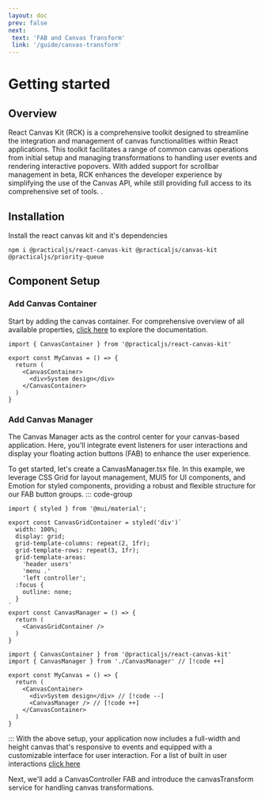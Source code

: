 ```yaml
---
layout: doc
prev: false
next:
 text: 'FAB and Canvas Transform'
 link: '/guide/canvas-transform'
---
```


# Getting started
## Overview

React Canvas Kit (RCK) is a comprehensive toolkit designed to streamline the integration and management of canvas functionalities within React applications. This toolkit facilitates a range of common canvas operations from initial setup and managing transformations to handling user events and rendering interactive popovers. With added support for scrollbar management in beta, RCK enhances the developer experience by simplifying the use of the Canvas API, while still providing full access to its comprehensive set of tools. <Badge type="warning" text="beta" />.

## Installation
Install the react canvas kit and it's dependencies
```npm
npm i @practicaljs/react-canvas-kit @practicaljs/canvas-kit @practicaljs/priority-queue
```
## Component Setup
### Add Canvas Container

Start by adding the canvas container. For comprehensive overview of all available properties, [click here](../component-api/canvas-container) to explore the documentation.


```tsx [MyCanvas.tsx]
import { CanvasContainer } from '@practicaljs/react-canvas-kit'

export const MyCanvas = () => {
  return (
    <CanvasContainer>
      <div>System design</div>
    </CanvasContainer>
  )
}
```

### Add Canvas Manager
The Canvas Manager acts as the control center for your canvas-based application. Here, you'll integrate event listeners for user interactions and display your floating action buttons (FAB) to enhance the user experience.

To get started, let's create a CanvasManager.tsx file. In this example, we leverage CSS Grid for layout management, MUI5 for UI components, and Emotion for styled components, providing a robust and flexible structure for our FAB button groups.
::: code-group
```tsx [CanvasManager.tsx]
import { styled } from '@mui/material';

export const CanvasGridContainer = styled('div')`
  width: 100%;
  display: grid;
  grid-template-columns: repeat(2, 1fr);
  grid-template-rows: repeat(3, 1fr);
  grid-template-areas:
    'header users'
    'menu .'
    'left controller';
  :focus {
    outline: none;
  }
`
export const CanvasManager = () => {
  return (
    <CanvasGridContainer />
  )
}
```
```tsx [MyCanvas.tsx]
import { CanvasContainer } from '@practicaljs/react-canvas-kit'
import { CanvasManager } from './CanvasManager' // [!code ++]

export const MyCanvas = () => {
  return (
    <CanvasContainer>
      <div>System design</div> // [!code --]
      <CanvasManager /> // [!code ++]
    </CanvasContainer>
  )
}
```
:::
With the above setup, your application now includes a full-width and height canvas that's responsive to events and equipped with a customizable interface for user interaction.  For a list of built in user interactions [click here](../component-api/interactions)

Next, we'll add a CanvasController FAB and introduce the canvasTransform service for handling canvas transformations.